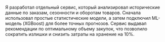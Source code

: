 Я разработал отдельный сервис, который анализировал исторические данные по заказам, сезонности и оборотам товаров. Сначала использовал простые статистические модели, а затем подключил ML-модель (XGBoost) для более точных прогнозов. Сервис выдавал рекомендации по оптимальному объему закупок, что позволило сократить излишки и снизить затраты на хранение на 10%.